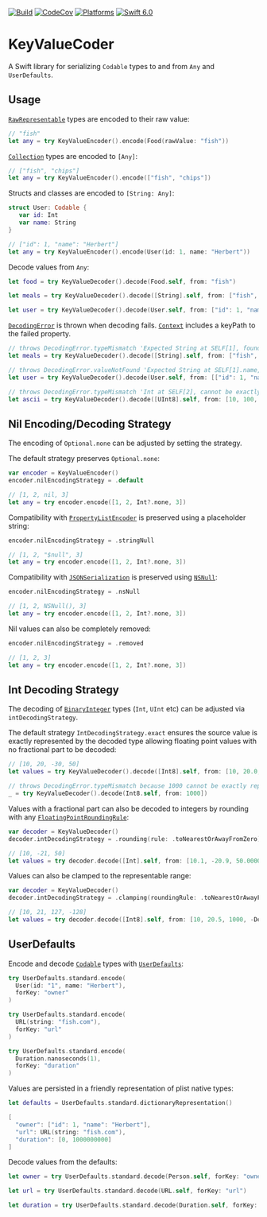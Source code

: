 [![Build](https://github.com/swhitty/KeyValueCoder/actions/workflows/build.yml/badge.svg)](https://github.com/swhitty/KeyValueCoder/actions/workflows/build.yml)
[![CodeCov](https://codecov.io/gh/swhitty/KeyValueCoder/branch/main/graphs/badge.svg)](https://codecov.io/gh/swhitty/KeyValueCoder/branch/main)
[![Platforms](https://img.shields.io/endpoint?url=https%3A%2F%2Fswiftpackageindex.com%2Fapi%2Fpackages%2Fswhitty%2FKeyValueCoder%2Fbadge%3Ftype%3Dplatforms)](https://swiftpackageindex.com/swhitty/KeyValueCoder)
[![Swift 6.0](https://img.shields.io/endpoint?url=https%3A%2F%2Fswiftpackageindex.com%2Fapi%2Fpackages%2Fswhitty%2FKeyValueCoder%2Fbadge%3Ftype%3Dswift-versions)](https://swiftpackageindex.com/swhitty/KeyValueCoder)

# KeyValueCoder
A Swift library for serializing `Codable` types to and from `Any` and `UserDefaults`.

## Usage

[`RawRepresentable`](https://developer.apple.com/documentation/swift/rawrepresentable) types are encoded to their raw value:

```swift
// "fish"
let any = try KeyValueEncoder().encode(Food(rawValue: "fish"))
```

[`Collection`](https://developer.apple.com/documentation/swift/collection) types are encoded to `[Any]`:

```swift
// ["fish", "chips"]
let any = try KeyValueEncoder().encode(["fish", "chips"])
```

Structs and classes are encoded to `[String: Any]`:

```swift
struct User: Codable {
   var id: Int
   var name: String
}

// ["id": 1, "name": "Herbert"]
let any = try KeyValueEncoder().encode(User(id: 1, name: "Herbert"))
```

Decode values from `Any`:

```swift
let food = try KeyValueDecoder().decode(Food.self, from: "fish")

let meals = try KeyValueDecoder().decode([String].self, from: ["fish", "chips"])

let user = try KeyValueDecoder().decode(User.self, from: ["id": 1, "name": "Herbert"])
```

[`DecodingError`](https://developer.apple.com/documentation/swift/decodingerror) is thrown when decoding fails. [`Context`](https://developer.apple.com/documentation/swift/decodingerror/context) includes a keyPath to the failed property.

```swift
// throws DecodingError.typeMismatch 'Expected String at SELF[1], found Int'
let meals = try KeyValueDecoder().decode([String].self, from: ["fish", 1])

// throws DecodingError.valueNotFound 'Expected String at SELF[1].name, found nil'
let user = try KeyValueDecoder().decode(User.self, from: [["id": 1, "name": "Herbert"], ["id:" 2])

// throws DecodingError.typeMismatch 'Int at SELF[2], cannot be exactly represented by UInt8'
let ascii = try KeyValueDecoder().decode([UInt8].self, from: [10, 100, 1000])
```

## Nil Encoding/Decoding Strategy

The encoding of `Optional.none` can be adjusted by setting the strategy.  

The default strategy preserves `Optional.none`:

```swift
var encoder = KeyValueEncoder()
encoder.nilEncodingStrategy = .default

// [1, 2, nil, 3]
let any = try encoder.encode([1, 2, Int?.none, 3])
```

Compatibility with [`PropertyListEncoder`](https://developer.apple.com/documentation/foundation/propertylistencoder) is preserved using a placeholder string:

```swift
encoder.nilEncodingStrategy = .stringNull

// [1, 2, "$null", 3]
let any = try encoder.encode([1, 2, Int?.none, 3])
```

Compatibility with [`JSONSerialization`](https://developer.apple.com/documentation/foundation/jsonserialization) is preserved using [`NSNull`](https://developer.apple.com/documentation/foundation/nsnull):

```swift
encoder.nilEncodingStrategy = .nsNull

// [1, 2, NSNull(), 3]
let any = try encoder.encode([1, 2, Int?.none, 3])
```

Nil values can also be completely removed:

```swift
encoder.nilEncodingStrategy = .removed

// [1, 2, 3]
let any = try encoder.encode([1, 2, Int?.none, 3])
```

## Int Decoding Strategy

The decoding of [`BinaryInteger`](https://developer.apple.com/documentation/swift/binaryinteger) types (`Int`, `UInt` etc) can be adjusted via `intDecodingStrategy`.

The default strategy `IntDecodingStrategy.exact` ensures the source value is exactly represented by the decoded type allowing floating point values with no fractional part to be decoded:

```swift
// [10, 20, -30, 50]
let values = try KeyValueDecoder().decode([Int8].self, from: [10, 20.0, -30.0, Int64(50)])

// throws DecodingError.typeMismatch because 1000 cannot be exactly represented by Int8
_ = try KeyValueDecoder().decode(Int8.self, from: 1000])
```

Values with a fractional part can also be decoded to integers by rounding with any [`FloatingPointRoundingRule`](https://developer.apple.com/documentation/swift/floatingpointroundingrule):

```swift
var decoder = KeyValueDecoder()
decoder.intDecodingStrategy = .rounding(rule: .toNearestOrAwayFromZero)

// [10, -21, 50]
let values = try decoder.decode([Int].self, from: [10.1, -20.9, 50.00001]),
```

Values can also be clamped to the representable range:

```swift
var decoder = KeyValueDecoder()
decoder.intDecodingStrategy = .clamping(roundingRule: .toNearestOrAwayFromZero)

// [10, 21, 127, -128]
let values = try decoder.decode([Int8].self, from: [10, 20.5, 1000, -Double.infinity])
```

## UserDefaults
Encode and decode [`Codable`](https://developer.apple.com/documentation/swift/codable) types with [`UserDefaults`](https://developer.apple.com/documentation/foundation/userdefaults):

```swift
try UserDefaults.standard.encode(
  User(id: "1", name: "Herbert"), 
  forKey: "owner"
)

try UserDefaults.standard.encode(
  URL(string: "fish.com"), 
  forKey: "url"
)

try UserDefaults.standard.encode(
  Duration.nanoseconds(1), 
  forKey: "duration"
)
```

Values are persisted in a friendly representation of plist native types:

```swift
let defaults = UserDefaults.standard.dictionaryRepresentation()

[
  "owner": ["id": 1, "name": "Herbert"],
  "url": URL(string: "fish.com"),
  "duration": [0, 1000000000]
]
```

Decode values from the defaults:

```swift
let owner = try UserDefaults.standard.decode(Person.self, forKey: "owner")

let url = try UserDefaults.standard.decode(URL.self, forKey: "url") 

let duration = try UserDefaults.standard.decode(Duration.self, forKey: "duration")
```
